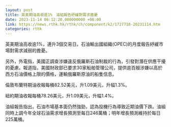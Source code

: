```yaml
---
layout: post
title: 英美期油高收逾1%　油組報告紓緩對需求擔憂
date: 2023-11-14 06:12:20.000000000 +08:00
link: https://news.rthk.hk/rthk/ch/component/k2/1727710-20231114.htm
categories: rthk
---
```


英美期油高收逾1%，連升3個交易日。石油輸出國組織(OPEC)的月度報告紓緩市場對需求減弱的擔憂。

另外，外電指，美國正調查涉嫌違反俄羅斯石油制裁的行為，引發對潛在供應干擾的憂慮。報道指，美國財政部已要求30家船舶管理公司，提供逾百艘涉嫌以高於西方石油價格上限的價格，運輸俄羅斯原油的船隻信息。

倫敦布蘭特期油收報每桶82.52美元，升1.09美元，升幅1.3%。

紐約期油收報每桶78.26美元，升1.09美元，升幅1.4%。

油組報告指出，石油市場基本面仍然強勁，認為投機行為導致近期油價下跌。油組同時上調今年全球石油需求增長預測至每日246萬桶；明年增長預測維持於每日225萬桶。
